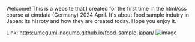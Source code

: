 Welcome!
This is a website that I created for the first time in the html/css course at cimdata (Germany) 2024 April.
It's about food sample indutry in Japan: its hisroty and how they are created today. 
Hope you enjoy it. 

Link: https://megumi-nagumo.github.io/food-sample-japan/
![image](https://github.com/user-attachments/assets/12f548aa-2448-47f0-852c-ad82d59107db)
